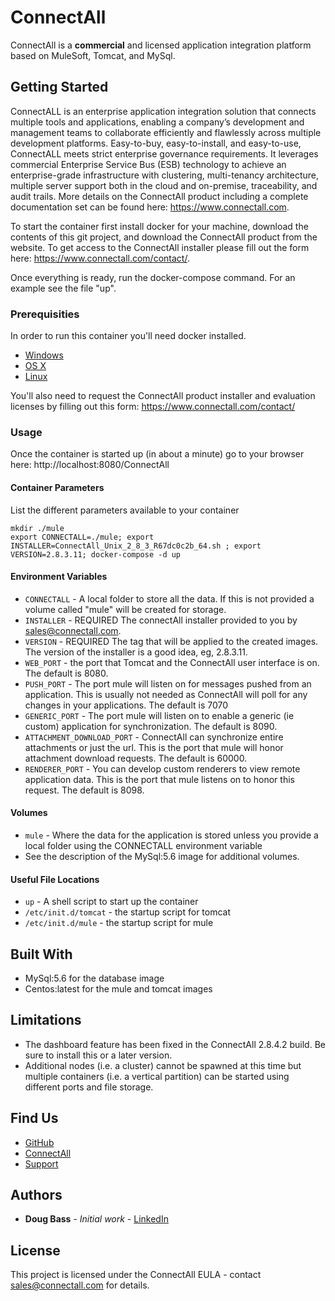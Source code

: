 # ConnectAll

ConnectAll is a **commercial** and licensed application integration platform based on MuleSoft, Tomcat, and MySql.

## Getting Started

ConnectALL is an enterprise application integration solution that connects multiple tools and applications, enabling a company’s development and management teams to collaborate efficiently and flawlessly across multiple development platforms. Easy-to-buy, easy-to-install, and easy-to-use, ConnectALL meets strict enterprise governance requirements. It leverages commercial Enterprise Service Bus (ESB) technology to achieve an enterprise-grade infrastructure with clustering, multi-tenancy architecture, multiple server support both in the cloud and on-premise, traceability, and audit trails.
More details on the ConnectAll product including a complete documentation set can be found here: https://www.connectall.com.

To start the container first install docker for your machine, download the contents of this git project, and download the ConnectAll product from the website. To get access to the ConnectAll installer please fill out the form here: https://www.connectall.com/contact/.

Once everything is ready, run the docker-compose command. For an example see the file "up".

### Prerequisities

In order to run this container you'll need docker installed.

* [Windows](https://docs.docker.com/windows/started)
* [OS X](https://docs.docker.com/mac/started/)
* [Linux](https://docs.docker.com/linux/started/)

You'll also need to request the ConnectAll product installer and evaluation licenses by filling out this form: https://www.connectall.com/contact/

### Usage

Once the container is started up (in about a minute) go to your browser here: http://localhost:8080/ConnectAll
#### Container Parameters

List the different parameters available to your container

```shell
mkdir ./mule
export CONNECTALL=./mule; export INSTALLER=ConnectAll_Unix_2_8_3_R67dc0c2b_64.sh ; export VERSION=2.8.3.11; docker-compose -d up
```

#### Environment Variables

* `CONNECTALL` - A local folder to store all the data. If this is not provided a volume called "mule" will be created for storage.
* `INSTALLER` - REQUIRED The connectAll installer provided to you by sales@connectall.com.
* `VERSION` - REQUIRED The tag that will be applied to the created images. The version of the installer is a good idea, eg, 2.8.3.11.
* `WEB_PORT` - the port that Tomcat and the ConnectAll user interface is on. The default is 8080.
* `PUSH_PORT` - The port mule will listen on for messages pushed from an application. This is usually not needed as ConnectAll will poll for any changes in your applications. The default is 7070
* `GENERIC_PORT` - The port mule will listen on to enable a generic (ie custom) application for synchronization. The default is 8090.
* `ATTACHMENT_DOWNLOAD_PORT` - ConnectAll can synchronize entire attachments or just the url. This is the port that mule will honor attachment download requests. The default is 60000.
* `RENDERER_PORT` - You can develop custom renderers to view remote application data. This is the port that mule listens on to honor this request. The default is 8098.

#### Volumes

* `mule` - Where the data for the application is stored unless you provide a local folder using the CONNECTALL environment variable
* See the description of the MySql:5.6 image for additional volumes.

#### Useful File Locations

* `up` - A shell script to start up the container
* `/etc/init.d/tomcat` - the startup script for tomcat
* `/etc/init.d/mule` - the startup script for mule

## Built With

* MySql:5.6 for the database image
* Centos:latest for the mule and tomcat images

## Limitations
* The dashboard feature has been fixed in the ConnectAll 2.8.4.2 build. Be sure to install this or a later version.
* Additional nodes (i.e. a cluster) cannot be spawned at this time but multiple containers (i.e. a vertical partition) can be started using different ports and file storage.

## Find Us

* [GitHub](https://github.com/dougbass/ConnectAll/edit/3-tier)
* [ConnectAll](https://www.connectall.com)
* [Support](https://jira.connectall.com/servicedesk/customer/portal/11)

## Authors

* **Doug Bass** - *Initial work* - [LinkedIn](https://www.linkedin.com/in/dougbass/)

## License

This project is licensed under the ConnectAll EULA - contact sales@connectall.com for details.
